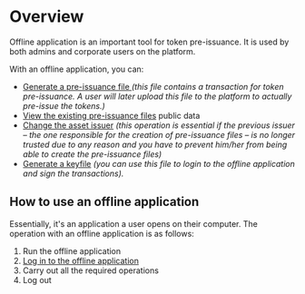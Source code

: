 
# Overview

Offline application is an important tool for token pre-issuance. It is used by both admins and corporate users on the platform.

With an offline application, you can:



*   [Generate a pre-issuance file ](./pre-issuance-file-generation.md)_(this file contains a transaction for token pre-issuance. A user will later upload this file to the platform to actually pre-issue the tokens.)_
* [View the existing pre-issuance files](./pre-issuance-file-review.md) public data
*  [Change the asset issuer](./change-asset-issuer.md) _(this operation is essential if the previous issuer – the one responsible for the creation of pre-issuance files – is no longer trusted due to any reason and you have to prevent him/her from being able to create the pre-issuance files)_
* [Generate a keyfile](./keyfile-generation.md) _(you can use this file to login to the offline application and sign the transactions)._


## How to use an offline application

Essentially, it's an application a user opens on their computer. The operation with an offline application is as follows:



1.  Run the offline application
1.  [Log in to the offline application](login-to-the-offline-application.md)
1.  Carry out all the required operations
1.  Log out